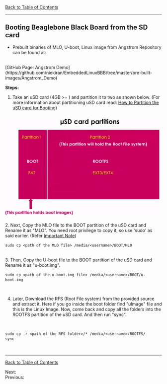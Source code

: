 [Back to Table of Contents](../Notes.md)
***
## Booting Beaglebone Black Board from the SD card

* Prebuilt binaries of MLO, U-boot, Linux image from Angstrom Repository can be found at:
<br/>
[GitHub Page: Angstrom Demo](https://github.com/niekiran/EmbeddedLinuxBBB/tree/master/pre-built-images/Angstrom_Demo)

**Steps:**

1) Take an uSD card (4GB >= ) and partition it to two as shown below.
(For more information about partitioning uSD card read: [How to Partition the uSD card for Booting](SubsectionNotes/How_to_Partition_uSD_card.md))

![uSD card Partitions](../Images/uSD_card_partitions.png)
<br/>
<br/>
2. Next, Copy the MLO file to the BOOT partition of the uSD card and Rename it as "MLO". You need root privilege to copy it, so use 'sudo' as said earlier. (Refer [Important Note](SubsectionNotes/How_to_Partition_uSD_card.md))
<br/>
```
sudo cp <path of the MLO file> /media/<username>/BOOT/MLO
```
<br/>
3. Then, Copy the U-boot file to the BOOT partition of the uSD card and Rename it as "u-boot.img". 
<br/>

```
sudo cp <path of the u-boot.img file> /media/<username>/BOOT/u-boot.img
```

<br/>

4. Later, Download the RFS (Root File system) from the provided source and extract it. Here if you go inside the boot folder find "uImage" file and this is the Linux Image. Now, come back and copy all the folders into the ROOTFS partition of the uSD card. And then run "sync".
<br/>

```
sudo cp -r <path of the RFS folder>/* /media/<username>/ROOTFS/
sync
```

<br/>

***

[Back to Table of Contents](../Notes.md)

Next: []()
<br/>
Previous: []()
